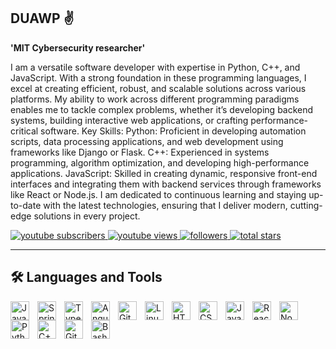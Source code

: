 ## DUAWP ✌️

**'MIT Cybersecurity researcher'**

I am a versatile software developer with expertise in Python, C++, and JavaScript. With a strong foundation in these programming languages, I excel at creating efficient, robust, and scalable solutions across various platforms. My ability to work across different programming paradigms enables me to tackle complex problems, whether it’s developing backend systems, building interactive web applications, or crafting performance-critical software.
Key Skills:
    Python: Proficient in developing automation scripts, data processing applications, and web development using frameworks like Django or Flask.
    C++: Experienced in systems programming, algorithm optimization, and developing high-performance applications.
    JavaScript: Skilled in creating dynamic, responsive front-end interfaces and integrating them with backend services through frameworks like React or Node.js.
I am dedicated to continuous learning and staying up-to-date with the latest technologies, ensuring that I deliver modern, cutting-edge solutions in every project.



<p align="left">
    <a href="https://www.youtube.com/@duawp">
        <img alt="youtube subscribers" title="Subscribe to my YouTube channel" src="https://custom-icon-badges.demolab.com/youtube/channel/subscribers/UC2WhjPDvbE60328n17Cgf7g?color=%23E05D44&label=SUBSCRIBER&logo=video&logoColor=white&style=for-the-badge&labelColor=CE4630" />
    </a>
    <a href="https://www.youtube.com/c/duawp">
        <img alt="youtube views" title="YouTube views" src="https://custom-icon-badges.demolab.com/youtube/channel/views/UC2WhjPDvbE60328n17Cgf7g?color=%23E1AD0E&logo=eye&logoColor=white&style=for-the-badge&labelColor=C79600" />
    </a>
    <a href="https://github.com/yqr5?tab=followers">
        <img alt="followers" title="Follow me on Github" src="https://custom-icon-badges.demolab.com/github/followers/ForrestKnight?color=236ad3&label=1155b&style=for-the-badge&logo=person-add&label=Follow&logoColor=white" />
    </a>
    <a href="https://github.com/ForrestKnight?tab=repositories&sort=stargazers">
        <img alt="total stars" title="Total stars on Github" src="https://custom-icon-badges.demolab.com/github/stars/ForrestKnight?color=5596c6&style=for-the-badge&labelColor=488207&logo=star" />
    </a>
</p>

---


## 🛠️ Languages and Tools
<p align="left">
    <img align="left" alt="Java" width="30px" style="padding-right:10px;" src="https://cdn.jsdelivr.net/gh/devicons/devicon/icons/java/java-original.svg" />
    <img align="left" alt="Spring" width="30px" style="padding-right:10px;" src="https://cdn.jsdelivr.net/gh/devicons/devicon/icons/spring/spring-original.svg" />
    <img align="left" alt="TypeScript" width="30px" style="padding-right:10px;" src="https://cdn.jsdelivr.net/gh/devicons/devicon/icons/typescript/typescript-plain.svg" />
    <img align="left" alt="Angular" width="30px" style="padding-right:10px;" src="https://cdn.jsdelivr.net/gh/devicons/devicon/icons/angularjs/angularjs-plain.svg" />
    <img align="left" alt="Git" width="30px" style="padding-right:10px;" src="https://cdn.jsdelivr.net/gh/devicons/devicon/icons/git/git-original.svg" />
    <img align="left" alt="Linux" width="30px" style="padding-right:10px;" src="https://cdn.jsdelivr.net/gh/devicons/devicon/icons/linux/linux-original.svg" />
    <img align="left" alt="HTML5" width="30px" style="padding-right:10px;" src="https://cdn.jsdelivr.net/gh/devicons/devicon/icons/html5/html5-plain.svg" />
    <img align="left" alt="CSS3" width="30px" style="padding-right:10px;" src="https://cdn.jsdelivr.net/gh/devicons/devicon/icons/css3/css3-plain.svg" />
    <img align="left" alt="JavaScript" width="30px" style="padding-right:10px;" src="https://cdn.jsdelivr.net/gh/devicons/devicon/icons/javascript/javascript-plain.svg" />
    <img align="left" alt="React" width="30px" style="padding-right:10px;" src="https://cdn.jsdelivr.net/gh/devicons/devicon/icons/react/react-original.svg" />
    <img align="left" alt="Node.js" width="30px" style="padding-right:10px;" src="https://cdn.jsdelivr.net/gh/devicons/devicon/icons/nodejs/nodejs-plain.svg" />
    <img align="left" alt="Python" width="30px" style="padding-right:10px;" src="https://cdn.jsdelivr.net/gh/devicons/devicon/icons/python/python-plain.svg" />
    <img align="left" alt="C++" width="30px" style="padding-right:10px;" src="https://cdn.jsdelivr.net/gh/devicons/devicon/icons/cplusplus/cplusplus-line.svg" />
    <img align="left" alt="GitHub" width="30px" style="padding-right:10px;" src="https://cdn.jsdelivr.net/gh/devicons/devicon/icons/github/github-original.svg" />
    <img align="left" alt="Bash" width="30px" style="padding-right:10px;" src="https://cdn.jsdelivr.net/gh/devicons/devicon/icons/bash/bash-original.svg" />
</p>
<br />




          
          
